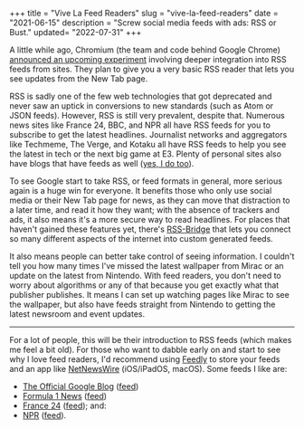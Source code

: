 +++
title = "Vive La Feed Readers"
slug = "vive-la-feed-readers"
date = "2021-06-15"
description = "Screw social media feeds with ads: RSS or Bust."
updated= "2022-07-31"
+++

A little while ago, Chromium (the team and code behind Google Chrome) [announced an upcoming experiment](https://blog.chromium.org/2021/05/an-experiment-in-helping-users-and-web.html) involving deeper integration into RSS feeds from sites. They plan to give you a very basic RSS reader that lets you see updates from the New Tab page.

RSS is sadly one of the few web technologies that got deprecated and never saw an uptick in conversions to new standards (such as Atom or JSON feeds). However, RSS is still very prevalent, despite that. Numerous news sites like France 24, BBC, and NPR all have RSS feeds for you to subscribe to get the latest headlines. Journalist networks and aggregators like Techmeme, The Verge, and Kotaku all have RSS feeds to help you see the latest in tech or the next big game at E3. Plenty of personal sites also have blogs that have feeds as well ([yes, I do too](/atom.xml)).

To see Google start to take RSS, or feed formats in general, more serious again is a huge win for everyone. It benefits those who only use social media or their New Tab page for news, as they can move that distraction to a later time, and read it how they want; with the absence of trackers and ads, it also means it's a more secure way to read headlines. For places that haven't gained these features yet, there's [RSS-Bridge](https://github.com/RSS-Bridge/rss-bridge) that lets you connect so many different aspects of the internet into custom generated feeds.

It also means people can better take control of seeing information. I couldn't tell you how many times I've missed the latest wallpaper from Mirac or an update on the latest from Nintendo. With feed readers, you don't need to worry about algorithms or any of that because you get exactly what that publisher publishes. It means I can set up watching pages like Mirac to see the wallpaper, but also have feeds straight from Nintendo to getting the latest newsroom and event updates. 

---

For a lot of people, this will be their introduction to RSS feeds (which makes me feel a bit old). For those who want to dabble early on and start to see why I love feed readers, I'd recommend using [Feedly](https://feedly.com) to store your feeds and an app like [NetNewsWire](https://netnewswire.com) (iOS/iPadOS, macOS). Some feeds I like are:
- [The Official Google Blog](https://blog.google) ([feed](http://feeds.feedburner.com/blogspot/MKuf))
- [Formula 1 News](https://www.formula1.com) ([feed](https://www.formula1.com/content/fom-website/en/latest/all.xml))
- [France 24](https://www.france24.com) ([feed](https://www.france24.com/en/rss)); and:
- [NPR](https://text.npr.org) ([feed](https://feeds.npr.org/1001/rss.xml)).
